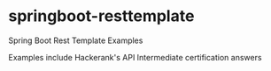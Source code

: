 # springboot-resttemplate

Spring Boot Rest Template Examples

Examples include Hackerank's API Intermediate certification answers
